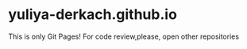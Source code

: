 # yuliya-derkach.github.io

This is only Git Pages!
For code review,please, open other repositories 
